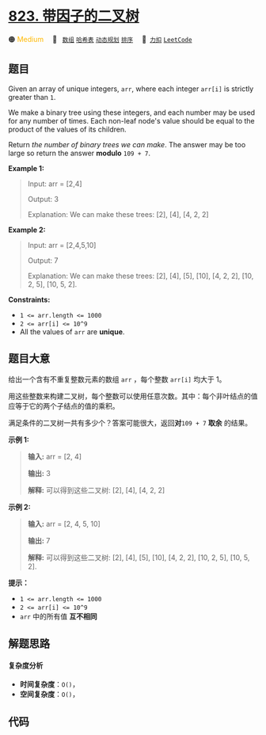 # [823. 带因子的二叉树](https://2xiao.github.io/leetcode-js/problem/0823.html)

🟠 <font color=#ffb800>Medium</font>&emsp; 🔖&ensp; [`数组`](/tag/array.md) [`哈希表`](/tag/hash-table.md) [`动态规划`](/tag/dynamic-programming.md) [`排序`](/tag/sorting.md)&emsp; 🔗&ensp;[`力扣`](https://leetcode.cn/problems/binary-trees-with-factors) [`LeetCode`](https://leetcode.com/problems/binary-trees-with-factors)

## 题目

Given an array of unique integers, `arr`, where each integer `arr[i]` is
strictly greater than `1`.

We make a binary tree using these integers, and each number may be used for
any number of times. Each non-leaf node's value should be equal to the product
of the values of its children.

Return _the number of binary trees we can make_. The answer may be too large
so return the answer **modulo** `109 + 7`.



**Example 1:**

> Input: arr = [2,4]
> 
> Output: 3
> 
> Explanation: We can make these trees: [2], [4], [4, 2, 2]

**Example 2:**

> Input: arr = [2,4,5,10]
> 
> Output: 7
> 
> Explanation: We can make these trees: [2], [4], [5], [10], [4, 2, 2], [10, 2, 5], [10, 5, 2].



**Constraints:**

  * `1 <= arr.length <= 1000`
  * `2 <= arr[i] <= 10^9`
  * All the values of `arr` are **unique**.


## 题目大意

给出一个含有不重复整数元素的数组 `arr` ，每个整数 `arr[i]` 均大于 1。

用这些整数来构建二叉树，每个整数可以使用任意次数。其中：每个非叶结点的值应等于它的两个子结点的值的乘积。

满足条件的二叉树一共有多少个？答案可能很大，返回**对**`109 + 7` **取余** 的结果。



**示例 1:**

> 
> 
> 
> 
> 
> **输入:** arr = [2, 4]
> 
> **输出:** 3
> 
> **解释:** 可以得到这些二叉树: [2], [4], [4, 2, 2]

**示例 2:**

> 
> 
> 
> 
> 
> **输入:** arr = [2, 4, 5, 10]
> 
> **输出:** 7
> 
> **解释:** 可以得到这些二叉树: [2], [4], [5], [10], [4, 2, 2], [10, 2, 5], [10, 5, 2].



**提示：**

  * `1 <= arr.length <= 1000`
  * `2 <= arr[i] <= 10^9`
  * `arr` 中的所有值 **互不相同**


## 解题思路

#### 复杂度分析

- **时间复杂度**：`O()`，
- **空间复杂度**：`O()`，

## 代码

```javascript

```